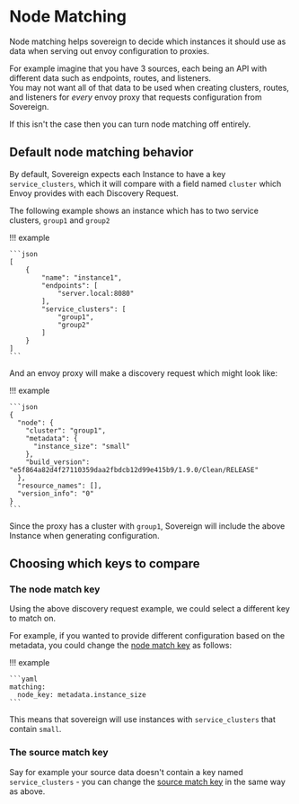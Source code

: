 # Node Matching

Node matching helps sovereign to decide which instances it should use as data 
when serving out envoy configuration to proxies.

For example imagine that you have 3 sources, each being an API with different 
data such as endpoints, routes, and listeners.  
You may not want all of that data to be used when creating clusters, routes, 
and listeners for *every* envoy proxy that requests configuration from Sovereign.

If this isn't the case then you can turn node matching off entirely.

## Default node matching behavior

By default, Sovereign expects each Instance to have a key `service_clusters`, which it will compare with
a field named `cluster` which Envoy provides with each Discovery Request.  

The following example shows an instance which has to two service clusters, `group1` and `group2`

!!! example

    ```json
    [
        {
            "name": "instance1",
            "endpoints": [
                "server.local:8080"
            ],
            "service_clusters": [
                "group1",
                "group2"
            ]
        }
    ]
    ```
    
And an envoy proxy will make a discovery request which might look like:

!!! example

    ```json
    {
      "node": {
        "cluster": "group1",
        "metadata": {
          "instance_size": "small"
        },
        "build_version": "e5f864a82d4f27110359daa2fbdcb12d99e415b9/1.9.0/Clean/RELEASE"
      },
      "resource_names": [],
      "version_info": "0"
    }
    ```

Since the proxy has a cluster with `group1`, Sovereign will include the above Instance 
when generating configuration.

## Choosing which keys to compare

### The node match key

Using the above discovery request example, we could select a different key to match on.

For example, if you wanted to provide different configuration based on the metadata, you could 
change the [node match key](/settings/#node_key) as follows:

!!! example

    ```yaml
    matching: 
      node_key: metadata.instance_size
    ```
    
This means that sovereign will use instances with `service_clusters` that contain `small`.  

### The source match key

Say for example your source data doesn't contain a key named `service_clusters` - you can change the
[source match key](/settings/#source_key) in the same way as above.
